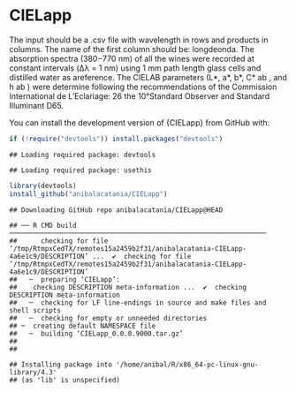 
# CIELapp

The input should be a .csv file with wavelength in rows and products in
columns. The name of the first column should be: longdeonda. The
absorption spectra (380−770 nm) of all the wines were recorded at
constant intervals (Δλ = 1 nm) using 1 mm path length glass cells and
distilled water as areference. The CIELAB parameters (L*, a*, b*, C* ab
, and h ab ) were determine following the recommendations of the
Commission International de L’Eclariage: 26 the 10°Standard Observer and
Standard Illuminant D65.

You can install the development version of {CIELapp} from GitHub with:

``` r
if (!require("devtools")) install.packages("devtools")
```

    ## Loading required package: devtools

    ## Loading required package: usethis

``` r
library(devtools)
install_github("anibalacatania/CIELapp")
```

    ## Downloading GitHub repo anibalacatania/CIELapp@HEAD

    ## ── R CMD build ─────────────────────────────────────────────────────────────────
    ##      checking for file ‘/tmp/RtmpxCedTX/remotes15a2459b2f31/anibalacatania-CIELapp-4a6e1c9/DESCRIPTION’ ...  ✔  checking for file ‘/tmp/RtmpxCedTX/remotes15a2459b2f31/anibalacatania-CIELapp-4a6e1c9/DESCRIPTION’
    ##   ─  preparing ‘CIELapp’:
    ##    checking DESCRIPTION meta-information ...  ✔  checking DESCRIPTION meta-information
    ##   ─  checking for LF line-endings in source and make files and shell scripts
    ##   ─  checking for empty or unneeded directories
    ## ─  creating default NAMESPACE file
    ##   ─  building ‘CIELapp_0.0.0.9000.tar.gz’
    ##      
    ## 

    ## Installing package into '/home/anibal/R/x86_64-pc-linux-gnu-library/4.3'
    ## (as 'lib' is unspecified)
